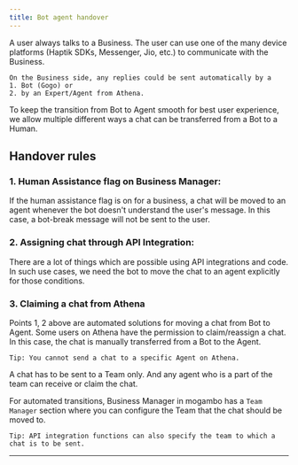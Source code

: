 ```yaml
---
title: Bot agent handover
---
```


A user always talks to a Business. The user can use one of the many device platforms (Haptik SDKs, Messenger, Jio, etc.) to communicate with the Business.

    On the Business side, any replies could be sent automatically by a 
    1. Bot (Gogo) or 
    2. by an Expert/Agent from Athena.

To keep the transition from Bot to Agent smooth for best user experience, we allow multiple different ways a chat can be transferred from a Bot to a Human.

## Handover rules

### **1. Human Assistance flag on Business Manager:**

If the human assistance flag is on for a business, a chat will be moved to an agent whenever the bot doesn't understand the user's message. In this case, a bot-break message will not be sent to the user.

### **2. Assigning chat through API Integration:**

There are a lot of things which are possible using API integrations and code. In such use cases, we need the bot to move the chat to an agent explicitly for those conditions.

### **3. Claiming a chat from Athena**

Points 1, 2 above are automated solutions for moving a chat from Bot to Agent. Some users on Athena have the permission to claim/reassign a chat. In this case, the chat is manually transferred from a Bot to the Agent.


    Tip: You cannot send a chat to a specific Agent on Athena.

A chat has to be sent to a Team only. And any agent who is a part of the team can receive or claim the chat. 

For automated transitions, Business Manager in mogambo has a `Team Manager` section where you can configure the Team that the chat should be moved to.

    Tip: API integration functions can also specify the team to which a chat is to be sent.

------
